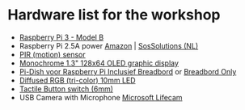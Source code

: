 # Hardware list for the workshop

* [Raspberry Pi 3 - Model B](https://www.adafruit.com/product/3055)
* Raspberry Pi 2.5A power [Amazon](https://www.amazon.com/Official-Raspberry-Foundation-Power-Supply/dp/B01LCNF8FU) | [SosSolutions (NL)](https://www.sossolutions.nl/originele-raspberry-pi-foundation-2-5a-voeding-met-4-pluggen)
* [PIR (motion) sensor](http://www.adafruit.com/products/189)
* [Monochrome 1.3" 128x64 OLED graphic display](https://www.adafruit.com/product/938)
* [Pi-Dish voor Raspberry Pi Inclusief Breadbord](https://www.sossolutions.nl/adafruit-pi-dish-voor-raspberry-pi) or [Breadbord Only](https://www.adafruit.com/product/239)
* [Diffused RGB (tri-color) 10mm LED](http://www.adafruit.com/products/848) 
* [Tactile Button switch (6mm)](http://www.adafruit.com/products/367)
* USB Camera with Microphone [Microsoft Lifecam](https://www.microsoft.com/accessories/nl-nl/products/webcams/lifecam-cinema/h5d-00015#devkit-highlights)
